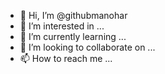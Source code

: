 - 👋 Hi, I’m @githubmanohar
- 👀 I’m interested in ...
- 🌱 I’m currently learning ...
- 💞️ I’m looking to collaborate on ...
- 📫 How to reach me ...

<!---
githubmanohar/githubmanohar is a ✨ special ✨ repository because its `README.md` (this file) appears on your GitHub profile.
You can click the Preview link to take a look at your changes.
--->
